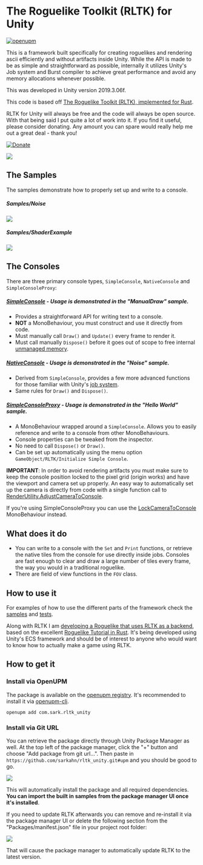 # The Roguelike Toolkit (RLTK) for Unity

[![openupm](https://img.shields.io/npm/v/com.sark.rltk_unity?label=openupm&registry_uri=https://package.openupm.com)](https://openupm.com/packages/com.sark.rltk_unity/)

This is a framework built specifically for creating roguelikes and rendering ascii efficiently and without artifacts inside Unity. While the API is made to be as simple and straightforward as possible, internally it utilizes Unity's Job system and Burst compiler to achieve great performance and avoid any memory allocations whenever possible.

This was developed in Unity version 2019.3.06f.

This code is based off [The Roguelike Toolkit (RLTK), implemented for Rust](https://github.com/thebracket/rltk_rs).

RLTK for Unity will always be free and the code will always be open source. With that being said I put quite a lot of work into it. If you find it useful, please consider donating. Any amount you can spare would really help me out a great deal - thank you!

[![Donate](https://img.shields.io/badge/Donate-PayPal-green.svg)](https://www.paypal.com/cgi-bin/webscr?cmd=_s-xclick&hosted_button_id=Y54CX7AXFKQXG)



![](./Assets/Documentation/images~/splash.png)

## The Samples

The samples demonstrate how to properly set up and write to a console.

##### Samples/Noise

![](./Assets/Documentation/images~/noise.gif)

##### Samples/ShaderExample

![](./Assets/Documentation/images~/console_shader2.gif)


## The Consoles

There are three primary console types, `SimpleConsole`, `NativeConsole` and `SimpleConsoleProxy`:

##### [SimpleConsole](Assets/Runtime/RLTK/Consoles/SimpleConsole.cs) - Usage is demonstrated in the "ManualDraw" sample.
  * Provides a straightforward API for writing text to a console.
  * **NOT** a MonoBehaviour, you must construct and use it directly from code.
  * Must manually call `Draw()` and `Update()` every frame to render it.
  * Must call manually `Dispose()` before it goes out of scope to free internal [unmanaged memory](https://docs.unity3d.com/ScriptReference/Unity.Collections.NativeArray_1.html).



##### [NativeConsole](Assets/Runtime/RLTK/Consoles/NativeConsole.cs) - Usage is demonstrated in the "Noise" sample.
  * Derived from `SimpleConsole`, provides a few more advanced functions for those familiar with Unity's [job system](https://docs.unity3d.com/2019.3/Documentation/Manual/JobSystem.html).
  * Same rules for `Draw()` and `Dispose()`.

##### [SimpleConsoleProxy](Assets/Runtime/RLTK/MonoBehaviours/SimpleConsoleProxy.cs) - Usage is demonstrated in the "Hello World" sample.
  * A MonoBehaviour wrapped around a `SimpleConsole`. Allows you to easily reference and write to a console from other MonoBehaviours.
  * Console properties can be tweaked from the inspector.
  * No need to call `Dispose()` or `Draw()`.
  * Can be set up automatically using the menu option `GameObject/RLTK/Initialize Simple Console`.



**IMPORTANT**: In order to avoid rendering artifacts you must make sure to keep the console position locked to the pixel grid (origin works) and have the viewport and camera set up properly. An easy way to automatically set up the camera is directly from code with a single function call to [RenderUtility.AdjustCameraToConsole](Assets/Runtime/RLTK/Rendering/RenderUtility.cs#L112).


If you're using SimpleConsoleProxy you can use the [LockCameraToConsole](Assets/Runtime/RLTK/Monobehaviours/LockCameraToConsole.cs) MonoBehaviour instead.

## What does it do
* You can write to a console with the `Set` and `Print` functions, or retrieve the native tiles from the console for use directly inside jobs. Consoles are fast enough to clear and draw a large number of tiles every frame, the way you would in a traditional roguelike.
* There are field of view functions in the `FOV` class.

## How to use it

For examples of how to use the different parts of the framework check the [samples](https://github.com/sarkahn/rltk_unity/tree/master/Assets/Samples) and [tests](https://github.com/sarkahn/rltk_unity/tree/master/Assets/Tests/Editor).

Along with RLTK I am [developing a Roguelike that uses RLTK as a backend](https://github.com/sarkahn/rltk_unity_roguelike), based on the excellent [Roguelike Tutorial in Rust](https://bfnightly.bracketproductions.com/rustbook/chapter_1.html). It's being developed using Unity's ECS framework and should be of interest to anyone who would want to know how to actually make a game using RLTK.

## How to get it
### Install via OpenUPM

The package is available on the [openupm registry](https://openupm.com). It's recommended to install it via [openupm-cli](https://github.com/openupm/openupm-cli).

```
openupm add com.sark.rltk_unity
```

### Install via Git URL

You can retrieve the package directly through Unity Package Manager as well. At the top left of the package manager, click the "+" button and choose "Add package from git url...". 
Then paste in `https://github.com/sarkahn/rltk_unity.git#upm` and you should be good to go.

![](./Assets/Documentation/images~/upm.gif)

This will automatically install the package and all required dependencies. **You can import
the built in samples from the package manager UI once it's installed**.

If you need to update RLTK afterwards you can remove and re-install it via the package manager UI or delete
the following section from the "Packages/manifest.json" file in your project root folder:

![](Assets/Documentation/images~/manifest.png)

That will cause the package manager to automatically update RLTK to the latest version.
